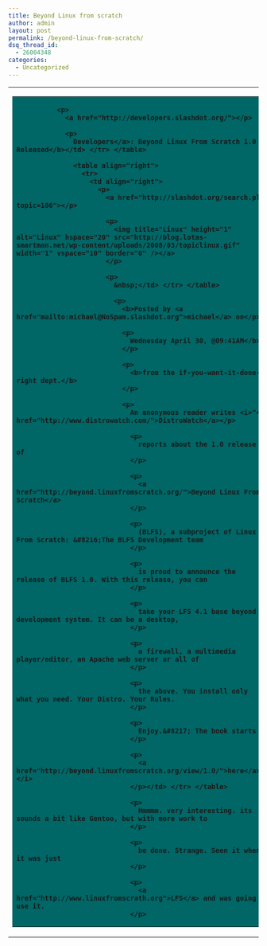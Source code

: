 ```yaml
---
title: Beyond Linux from scratch
author: admin
layout: post
permalink: /beyond-linux-from-scratch/
dsq_thread_id:
  - 26004348
categories:
  - Uncategorized
---
```

<table cellSpacing="0" cellPadding="0" align="center" border="0">
  <tr>
    <td vAlign="top" align="left" width="100%" height="1">
      <table cellSpacing="0" cellPadding="0" width="100%" border="0">
        <tr>
          <td vAlign="top" bgColor="#006666">
            <p>
              <b></p> 
              
              <p>
                <a href="http://developers.slashdot.org/"></p> 
                
                <p>
                  Developers</a>: Beyond Linux From Scratch 1.0 Released</b></td> </tr> </table> 
                  
                  <table align="right">
                    <tr>
                      <td align="right">
                        <p>
                          <a href="http://slashdot.org/search.pl?topic=106"></p> 
                          
                          <p>
                            <img title="Linux" height="1" alt="Linux" hspace="20" src="http://blog.lotas-smartman.net/wp-content/uploads/2008/03/topiclinux.gif" width="1" vspace="10" border="0" /></a>
                          </p>
                          
                          <p>
                            &nbsp;</td> </tr> </table> 
                            
                            <p>
                              <b>Posted by <a href="mailto:michael@NoSpam.slashdot.org">michael</a> on</p> 
                              
                              <p>
                                Wednesday April 30, @09:41AM</b>
                              </p>
                              
                              <p>
                                <b>from the if-you-want-it-done-right dept.</b>
                              </p>
                              
                              <p>
                                An anonymous reader writes <i>"<a href="http://www.distrowatch.com/">DistroWatch</a></p> 
                                
                                <p>
                                  reports about the 1.0 release of
                                </p>
                                
                                <p>
                                  <a href="http://beyond.linuxfromscratch.org/">Beyond Linux From Scratch</a>
                                </p>
                                
                                <p>
                                  (BLFS), a subproject of Linux From Scratch: &#8216;The BLFS Development team
                                </p>
                                
                                <p>
                                  is proud to announce the release of BLFS 1.0. With this release, you can
                                </p>
                                
                                <p>
                                  take your LFS 4.1 base beyond a development system. It can be a desktop,
                                </p>
                                
                                <p>
                                  a firewall, a multimedia player/editor, an Apache web server or all of
                                </p>
                                
                                <p>
                                  the above. You install only what you need. Your Distro. Your Rules.
                                </p>
                                
                                <p>
                                  Enjoy.&#8217; The book starts
                                </p>
                                
                                <p>
                                  <a href="http://beyond.linuxfromscratch.org/view/1.0/">here</a>."</i>
                                </p></td> </tr> </table> 
                                
                                <p>
                                  Hmmmm. very interesting. its sounds a bit like Gentoo, but with more work to
                                </p>
                                
                                <p>
                                  be done. Strange. Seen it when it was just
                                </p>
                                
                                <p>
                                  <a href="http://www.linuxfromscrath.org">LFS</a> and was going to use it.
                                </p>